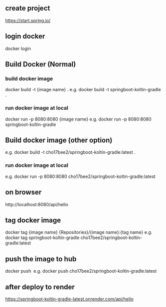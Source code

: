 ## create project 
https://start.spring.io/

## login docker
docker login

## Build Docker (Normal)
### build docker image
docker build -t {image name} .
e.g. docker build -t springboot-koltin-gradle .

### run docker image at local
docker run -p 8080:8080 {image name}
e.g. docker run -p 8080:8080 springboot-koltin-gradle

## Build docker image (other option)
e.g. docker build -t cho17bee2/springboot-koltin-gradle:latest .
### run docker image at local
e.g. docker run -p 8080:8080 cho17bee2/springboot-koltin-gradle:latest

## on browser
http://localhost:8080/api/hello

## tag docker image
docker tag {image name} {Repositories}/{image name}:{tag name}
e.g. docker tag springboot-koltin-gradle cho17bee2/springboot-koltin-gradle:latest

## push the image to hub
docker push <image name> <version name>
e.g. docker push cho17bee2/springboot-koltin-gradle:latest

## after deploy to render
https://springboot-koltin-gradle-latest.onrender.com/api/hello